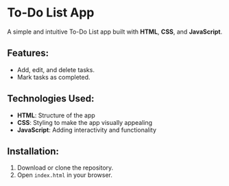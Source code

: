 # To-Do List App

A simple and intuitive To-Do List app built with **HTML**, **CSS**, and **JavaScript**.

## Features:
- Add, edit, and delete tasks.
- Mark tasks as completed.


## Technologies Used:
- **HTML**: Structure of the app
- **CSS**: Styling to make the app visually appealing
- **JavaScript**: Adding interactivity and functionality

## Installation:
1. Download or clone the repository.
2. Open `index.html` in your browser.



